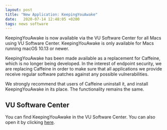 ```yaml
---
layout: post
title: "New Application: KeepingYouAwake"
date:   2020-07-14 12:48:05 +0200
tags: news software
---
```

KeepingYouAwake is now available via the VU Software Center for all Macs using VU Software Center. KeepingYouAwake is only available for Macs running macOS 10.13 or newer.

KeepingYouAwake has been made available as a replacement for Caffeine, which is no longer being developed. In the interest of endpoint security, we are replacing Caffeine in order to make sure that all applications we provide receive regular software patches against any possible vulnerabilities.

We strongly recommend that users of Caffeine uninstall it, and install KeepingYouAwake in its place. The functionality remains the same.

## VU Software Center

You can find KeepingYouAwake in the VU Software Center. You can also open it by clicking [here](munki://detail-KeepingYouAwake).
